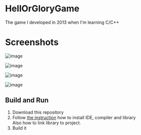 # HellOrGloryGame
 The game I developed in 2013 when I'm learning C/C++


# Screenshots

![image](https://user-images.githubusercontent.com/8808766/65998258-a0cb7000-e4a3-11e9-90c2-be3377cbb54b.png)

![image](https://user-images.githubusercontent.com/8808766/65998219-8a251900-e4a3-11e9-9c86-8efb64d835a3.png)

![image](https://user-images.githubusercontent.com/8808766/65998883-ea688a80-e4a4-11e9-8a1e-3caa3838a5f3.png)

![image](https://user-images.githubusercontent.com/8808766/65998937-0e2bd080-e4a5-11e9-8ced-23f3f551c628.png)

## Build and Run

1. Download this repository
2. Follow [the instruction](https://wiki.allegro.cc/index.php?title=Windows,_Code::Blocks_and_Allegro_5) how to install IDE, compiler and library  
Also how to link library to project.
3. Build it
